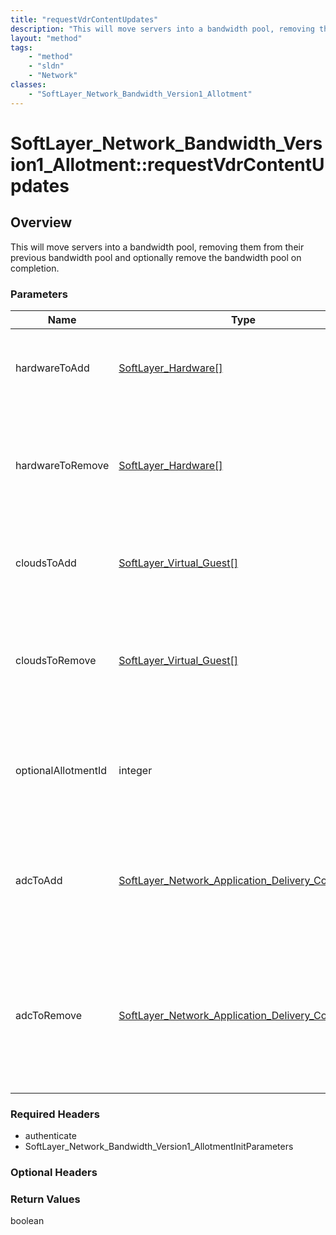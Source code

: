 ```yaml
---
title: "requestVdrContentUpdates"
description: "This will move servers into a bandwidth pool, removing them from their previous bandwidth pool and optionally remove the... "
layout: "method"
tags:
    - "method"
    - "sldn"
    - "Network"
classes:
    - "SoftLayer_Network_Bandwidth_Version1_Allotment"
---
```

# SoftLayer_Network_Bandwidth_Version1_Allotment::requestVdrContentUpdates
## Overview 
This will move servers into a bandwidth pool, removing them from their previous bandwidth pool and optionally remove the bandwidth pool on completion. 

### Parameters 
|Name | Type | Description |
| --- | --- | --- |
|hardwareToAdd| <a href='/reference/datatypes/SoftLayer_Hardware'>SoftLayer_Hardware[] </a>| A collection of servers to be assigned to a bandwidth pool.|
|hardwareToRemove| <a href='/reference/datatypes/SoftLayer_Hardware'>SoftLayer_Hardware[] </a>| A collection of servers to be unassigned from an allotment and assigned to the virtual private rack|
|cloudsToAdd| <a href='/reference/datatypes/SoftLayer_Virtual_Guest'>SoftLayer_Virtual_Guest[] </a>| A collection of virtual servers to be assigned to a bandwidth pool.|
|cloudsToRemove| <a href='/reference/datatypes/SoftLayer_Virtual_Guest'>SoftLayer_Virtual_Guest[] </a>| A collection of virtual server to be unassigned from an allotment and assigned to the virtual private rack|
|optionalAllotmentId| integer| The bandwidth pool to move the servers to.  Provided only for backwards compatibility.|
|adcToAdd| <a href='/reference/datatypes/SoftLayer_Network_Application_Delivery_Controller'>SoftLayer_Network_Application_Delivery_Controller[] </a>| A collection of application delivery controllers to be assigned to a bandwidth pool.|
|adcToRemove| <a href='/reference/datatypes/SoftLayer_Network_Application_Delivery_Controller'>SoftLayer_Network_Application_Delivery_Controller[] </a>| A collection of application delivery controllers to be unassigned from an allotment and assigned to the virtual private rack|


### Required Headers
* authenticate
* SoftLayer_Network_Bandwidth_Version1_AllotmentInitParameters

### Optional Headers

### Return Values
boolean

